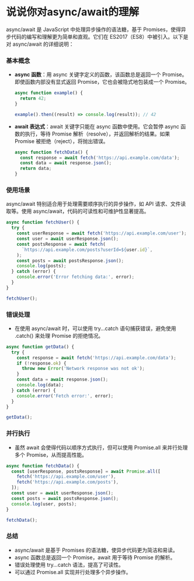 # 说说你对async/await的理解

async/await 是 JavaScript 中处理异步操作的语法糖，基于 Promises，使得异步代码的编写和理解更为简单和直观。它们在 ES2017（ES8）中被引入。以下是对 async/await 的详细说明：

### 基本概念

- **async 函数**：用 async 关键字定义的函数，该函数总是返回一个 Promise。即使函数内部没有显式返回 Promise，它也会被隐式地包装成一个 Promise。

  ```javascript
  async function example() {
    return 42;
  }

  example().then((result) => console.log(result)); // 42
  ```

- **await 表达式**：await 关键字只能在 async 函数中使用。它会暂停 async 函数的执行，等待 Promise 解析（resolve），并返回解析的结果。如果 Promise 被拒绝（reject），将抛出错误。

  ```javascript
  async function fetchData() {
    const response = await fetch('https://api.example.com/data');
    const data = await response.json();
    return data;
  }
  ```

### 使用场景

async/await 特别适合用于处理需要顺序执行的异步操作，如 API 请求、文件读取等。使用 async/await，代码的可读性和可维护性显著提高。

```javascript
async function fetchUser() {
  try {
    const userResponse = await fetch('https://api.example.com/user');
    const user = await userResponse.json();
    const postsResponse = await fetch(
      `https://api.example.com/posts?userId=${user.id}`,
    );
    const posts = await postsResponse.json();
    console.log(posts);
  } catch (error) {
    console.error('Error fetching data:', error);
  }
}

fetchUser();
```

### 错误处理

- 在使用 async/await 时，可以使用 try...catch 语句捕获错误，避免使用 .catch() 来处理 Promise 的拒绝情况。

```js
async function getData() {
  try {
    const response = await fetch('https://api.example.com/data');
    if (!response.ok) {
      throw new Error('Network response was not ok');
    }
    const data = await response.json();
    console.log(data);
  } catch (error) {
    console.error('Fetch error:', error);
  }
}

getData();
```

### 并行执行

- 虽然 await 会使得代码以顺序方式执行，但可以使用 Promise.all 来并行处理多个 Promise，从而提高性能。

```js
async function fetchData() {
  const [userResponse, postsResponse] = await Promise.all([
    fetch('https://api.example.com/user'),
    fetch('https://api.example.com/posts'),
  ]);
  const user = await userResponse.json();
  const posts = await postsResponse.json();
  console.log(user, posts);
}

fetchData();
```

### 总结

- async/await 是基于 Promises 的语法糖，使异步代码更为简洁和易读。
- async 函数总是返回一个 Promise，await 用于等待 Promise 的解析。
- 错误处理使用 try...catch 语法，提高了可读性。
- 可以通过 Promise.all 实现并行处理多个异步操作。
